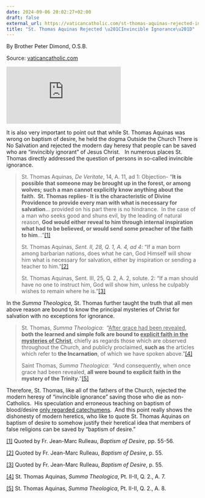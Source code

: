 ```yaml
---
date: 2024-09-06 20:02:27+02:00
draft: false
external_url: https://vaticancatholic.com/st-thomas-aquinas-rejected-invincible-ignorance/
title: "St. Thomas Aquinas Rejected \u201CInvincible Ignorance\u201D"
---
```





By Brother Peter Dimond, O.S.B.

Source: [vaticancatholic.com](https://vaticancatholic.com/st-thomas-aquinas-rejected-invincible-ignorance/)


<p><iframe title="YouTube video player" src="https://www.youtube.com/embed/WZEAUagRP7E" frameborder="0" allowfullscreen="allowfullscreen"></iframe></p>

<p>It is also very important to point out that while St. Thomas Aquinas was wrong on baptism of desire, he held the dogma Outside the Church There is No Salvation and rejected the modern day heresy that people can be saved who are “invincibly ignorant” of Jesus Christ.   In numerous places St. Thomas directly addressed the question of persons in so-called invincible ignorance.</p>
<blockquote>
<p>St. Thomas Aquinas<em>, De Veritate</em>, 14, A. 11, ad 1: Objection- “<strong>It is possible that someone may be brought up in the forest, or among wolves; such a man cannot explicitly know anything about the faith.  St. Thomas replies</strong>- <strong>It is the characteristic of Divine Providence to provide every man with what is necessary for salvation</strong>… provided on his part there is no hindrance.  In the case of a man who seeks good and shuns evil, by the leading of natural reason, <strong>God would either reveal to him through internal inspiration what had to be believed, or would send some preacher of the faith to him</strong>…”<a href="#_edn1" name="_ednref1">[1]</a></p>
<p>St. Thomas Aquinas, <em>Sent. II, 28, Q. 1, A. 4, ad 4</em>: “If a man born among barbarian nations, does what he can, God Himself will show him what is necessary for salvation, either by inspiration or sending a teacher to him.”<a href="#_edn2" name="_ednref2">[2]</a></p>
<p>St. Thomas Aquinas, Sent. III, 25, Q. 2, A. 2, solute. 2: “If a man should have no one to instruct him, God will show him, unless he culpably wishes to remain where he is.”<a href="#_edn3" name="_ednref3">[3]</a></p>
</blockquote>
<p>In the <em>Summa Theologica,</em> St. Thomas further taught the truth that all men above reason are bound to know the principal mysteries of Christ for salvation with no exceptions for ignorance.</p>
<blockquote>
<p>St. Thomas, <em>Summa Theologica</em>:  “<u>After grace had been revealed</u>, <strong>both the learned and simple folk are bound to <u>explicit faith in the mysteries of Christ</u></strong>, chiefly as regards those which are observed throughout the Church, and publicly proclaimed,<strong> such as</strong> the articles which refer to <strong>the Incarnation</strong>, of which we have spoken above.”<a href="#_edn4" name="_ednref4">[4]</a></p>
<p>Saint Thomas, <em>Summa Theologica</em>:  “And consequently, when once grace had been revealed, <strong>all were bound to explicit faith in the mystery of the Trinity.</strong>”<a href="#_edn5" name="_ednref5">[5]</a></p>
</blockquote>
<p class="MsoNormal">Therefore, St. Thomas, like all of the fathers of the Church, rejected the modern heresy of “invincible ignorance” saving those who die as non-Catholics.  His speculation and erroneous teaching on baptism of blood/desire <u>only regarded catechumens</u>.  And this point really shows the dishonesty of modern heretics, who like to quote St. Thomas Aquinas on baptism of desire to somehow justify their heretical idea that members of false religions can be saved by “baptism of desire.”</p>

<div class="footnotes">
<div>
<p><a href="#_ednref1" name="_edn1">[1]</a> Quoted by Fr. Jean-Marc Rulleau, <em>Baptism of Desire</em>, pp. 55-56.</p>
</div>
<div>
<p><a href="#_ednref2" name="_edn2">[2]</a> Quoted by Fr. Jean-Marc Rulleau, <em>Baptism of Desire</em>, p. 55.</p>
</div>
<div>
<p><a href="#_ednref3" name="_edn3">[3]</a> Quoted by Fr. Jean-Marc Rulleau, <em>Baptism of Desire</em>, p. 55.</p>
</div>
<div>
<p><a href="#_ednref4" name="_edn4">[4]</a> St. Thomas Aquinas, <em>Summa Theologica</em>, Pt. II-II, Q. 2., A. 7.</p>
</div>
<div>
<p><a href="#_ednref5" name="_edn5">[5]</a> St. Thomas Aquinas, <em>Summa Theologica</em>, Pt. II-II, Q. 2., A. 8.</p>
</div>
</div>
</div>
